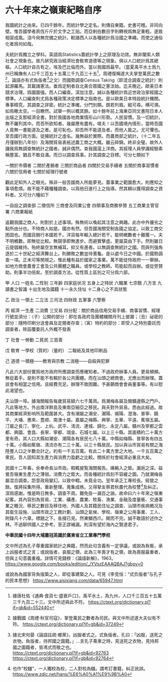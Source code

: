 # 六十年來之嶺東紀略自序

我國統計之由來。已四千餘年。而統計學之定名。則傳自東籍。史書可稽。非同向壁。惟吾國學者夙恆斤斤於文字之工拙。而亞剌伯數目字則轉視爲無足重輕。遂致相習成風。洎今尙無完備之統計。較諸西人以各種統計爲治國之準繩。而使之通俗化者爲何如哉。

夫統計爲獨立之學科。英語爲Statistics蓋統計學上之原理及功效。無非闡索人類社會之現象也。故凡硏究政治經濟社會敎育道德等之現象。俱以人口統計爲其總樞。人口統計自古有之。埃及巴比倫而外。當以我國爲最早。（當夏禹平水土爲九州已稱撫有人口千三百五十五萬三千九百三十五[^1]，周禮復稱遂大夫掌登萬民之數[^2]，論語亦有式負版者[^3]之文）而國勢調查Census Taking（即混合調查之統計）則起源羅馬。其載諸憲法。垂爲定制者自北美合眾國之憲法始。迄夫晚近。歐美日本競求治理。爲國圖强。而人口編查。深加注意。誠以各種統計爲近世政治家經國之標準。人口編查則尤爲各種政策决定標準之指南也。是以歐美日本特設統計機關。專事精究。其調查之詳密。統計之準確。分門別類。朗若列眉。縱可尋。横可溯。如鳥瞰太空。一目瞭然。試舉一例以概其餘。如十餘年前上海東亞同文書院日本人出版之支那經濟全書。對於我國各地商業情形山川形勢。人民習慣。及一切統計。無不羅列其中。而吾所欲知者。幾屬應有盡有。嗟夫！以吾國境內情形，當時吾國人竟無一書能道及之者。是可恥也。抑吾所不能道及者。而他人能之。尤可懼也。至吾國行政方面。徒擁統計之虛名。幾無益於實際。而農商部之統計。（十二年五月僅辦到八年份）及海關貿易表衹述農工商之大概。雖云碎錦。終非全璧。故外人譏我爲無調查無統計之國者。誠非偶然。查我國滬上洋商。其經理人員學識經驗素稱豐富。猶且不敢自滿。而日以調查爲事。計其調查之目標。可分七類如下

一關於市價者 二關於產銷者 三關於商品者 四關於交易手續者 五關於商事習慣者 六關於信用者 七關於經理行號者

觀此足知外人之眼光。殊非一般吾國商人所能夢見。蓋事業之範圍愈大。則應知之事項愈煩。故不能不藉種種調查。以爲他日進行上之指導。然其頼以獲得調查之資料者。又可分六種如下

一自設之調查部 二徴信所 三商會及同業公會 四領事及商務參贊 五工商業主管官署 六商業報紙

返觀我國之商人。則對於上述事項。殊無術以喚起其注意之興趣。此亦中外優劣之點所由分也。不特商人如是。國亦有然。但吾國海關受制各國之協定。以致工商交困固也。而國貨銷行本國若干。洋貨每年輸入總計若干。能明槪數者十難獲一。夫不明槪數。即無從比較。無競爭即無進步。而避實擊虛。更屬莫由下手。然則雖日云提倡維持。殆終屬空言無補耳。抑又有進者。以無調查無統計之國。而與列强角逐於二十世紀之經濟舞台上。則勝敗之數豈待蓍龜。是以處今日之中國。於國勢調查一項。正未可等閒視之。惟此種有益於國家之事業。萬不能徒恃政府一一舉辦。如地方商會農會工會及公共團體之職員。或學校之教師。苟能起而自辦。或從旁贊助。則事半功倍矣。至於調查方法。從性質上區別之可分爲六部。

甲 人口 一姓名 二性别 三年齡 四家庭状况 五身上之特狀 六職業 七宗敎 八方言 九讀書之智識 十出生地及國籍 十一永久住址 十二身心之不具狀態

乙 政治 一領土 二立法 三司法 四財政 五軍事 六警察

丙 經濟 一生產 二消費 三交易 四分配：關於商品信用交易手續、商事習慣、經理行號並須分：（子）公開的部分：即在各政府及團體機關月刊上披霧；（丑）祕密的部分：隨時印刷分送會員及定閱者存查；（寅）特約的部分：即受人之特別委託而調查者，除函覆委託人外概不發表

丁 社會 一勞動 二貧民 三慈善

戊 敎育 一學校（質的）（量的） 二報紙及其他印刷品

己 道德 一積極——教育與宗教 二消極——自殺與犯罪

凡此六大部份實爲地方政府所應調查而應確知者。不過政府辦事人員。更易頻頻。無從着手。是則不能不有賴於各公共團體。而在汕頭之總商會。尤應出而辦理。蓋該會有相當之信用。且經費充足。辦理不致困難。予甚願商會會員董事等。有以慰此渴望也。

夫汕頭一埠。據海關報告每歲貿易額六七千萬両。爲潮梅各屬及閩贛邊縣之門戶。凡此等地方。外出南洋群島及東南亞細亞之移民。與夫對外貿易。悉由此經過。故其商業經濟影响所及範圍甚大。含有潮屬之潮安、潮陽、揭陽、澄海、普寧、饒平、大埔、惠來、豊顺、南澳十屬。嘉屬之梅縣、興寧、五華、平遠、蕉嶺五屬。汀屬之長汀、寧化、上杭、武平、淸流、連城、歸化、永定八屬。贛州及寧都之雲都、興國、會昌、長寧、寧都、瑞金、石城七屬。以上三十縣。其面積約二十萬方里有奇。其人口大縣如潮安、潮陽各有居民七八十萬。中縣如梅縣、普寧各有四五十萬。小縣如蕉嶺、淸流亦有二三十萬。以三十縣居民。加以與汕市貿易有關之海陸豐人口之半數合計之。約有一千五百萬。有此二十萬方里之大地。一千五百萬之衆民。吾人固知其生產力與消费力盈虧之比較。關係於社會經濟必重且大矣。

民國十二年春。余奉命長汕市政。暇輒披覧海關報告。痛輸入之鉅。漏巵之深。益覺吾嶺東生產力之薄弱。消費力之鉅大。而各種統計爲刻不容緩之圖。乃就潮梅各屬混合調查。詎意政局變幻。以致中輟。未竟全功。翌年承乏工專校長。經營之餘。復將採集所得。重新整理。蒐集成帙。又得摯友蔡君秋農代為校讐[^4]及糾正。深爲感謝。惟是時日無多。調查不周。難免掛一漏百之誚。故命曰六十年來之嶺東紀畧。其內容別為貿易、工業、礦產、農業、牧畜、漁業、金融及度量衝、交通事業之概況、移民之數目及移住地、外國人及其籍民住址之調查、汕頭市疾病槪况及其衛生設施、汕頭市政之工務計劃、汕頭之氣候、學校、嶺東之公用事業、工人、附錄凡十六章。標題之下。各掇已見。然東鱗西爪。闕而不完。誠不敢語於述作之林。不過聊供國人之參考。至正謬補漏。則深有望於海內之賢達君子。

**中華民國十四年大埔蕭冠英識於廣東省立工業專門學校**

[^1]: 據唐杜佑《通典·食貨七·盛衰戶口》，禹平水土，為九州，人口千三百五十五萬三千九百二十三。文中所述與此不符。
https://ctext.org/dictionary.pl?if=gb&id=552440

[^2]: 據戰國《周禮·秋官司寇》，掌登萬民之數者為司民。與文中所述遂大夫似有不符。
https://ctext.org/dictionary.pl?if=gb&id=37249

[^3]: 據北宋何晏《論語註疏·鄉黨》，凶服者式之。式負版者。孔曰：「凶服，送死之衣物。負版者，持邦國之圖籍。」...言孔子乘車之時，見送死之衣物，見持邦國之圖籍者，皆馮式而敬之也。  
https://ctext.org/dictionary.pl?if=gb&id=92763  
https://ctext.org/dictionary.pl?if=gb&id=92764  

文中所述為孔子尊重國家統計之典籍，然而此句含義有一定爭議，或說為負販，承上凶服者式之言；或說版者，哀服之領，此為三年喪才有之領，故為喪服最重者，但與上句意義重複。詳情可見錢穆：《論語新解》，1963。
https://www.google.com/books/edition/_/YVszEAAAQBAJ?gbpv=0

或說為為國家背負版築之人，即從事建築之人。可見《李竞恒：“式负版者”与孔子的民本思想》
https://www.aisixiang.com/data/65947.html

[^4]: 也作“校讎”，一人獨校為校，二人對校為讎。謂考訂書籍，糾正訛誤。
https://www.zdic.net/hans/%E6%A0%A1%E9%9B%A0
